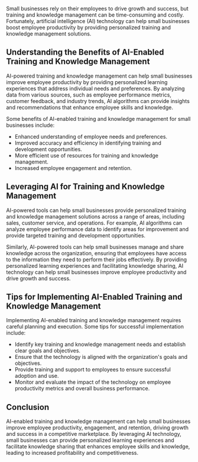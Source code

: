 
Small businesses rely on their employees to drive growth and success, but training and knowledge management can be time-consuming and costly. Fortunately, artificial intelligence (AI) technology can help small businesses boost employee productivity by providing personalized training and knowledge management solutions.

Understanding the Benefits of AI-Enabled Training and Knowledge Management
--------------------------------------------------------------------------

AI-powered training and knowledge management can help small businesses improve employee productivity by providing personalized learning experiences that address individual needs and preferences. By analyzing data from various sources, such as employee performance metrics, customer feedback, and industry trends, AI algorithms can provide insights and recommendations that enhance employee skills and knowledge.

Some benefits of AI-enabled training and knowledge management for small businesses include:

* Enhanced understanding of employee needs and preferences.
* Improved accuracy and efficiency in identifying training and development opportunities.
* More efficient use of resources for training and knowledge management.
* Increased employee engagement and retention.

Leveraging AI for Training and Knowledge Management
---------------------------------------------------

AI-powered tools can help small businesses provide personalized training and knowledge management solutions across a range of areas, including sales, customer service, and operations. For example, AI algorithms can analyze employee performance data to identify areas for improvement and provide targeted training and development opportunities.

Similarly, AI-powered tools can help small businesses manage and share knowledge across the organization, ensuring that employees have access to the information they need to perform their jobs effectively. By providing personalized learning experiences and facilitating knowledge sharing, AI technology can help small businesses improve employee productivity and drive growth and success.

Tips for Implementing AI-Enabled Training and Knowledge Management
------------------------------------------------------------------

Implementing AI-enabled training and knowledge management requires careful planning and execution. Some tips for successful implementation include:

* Identify key training and knowledge management needs and establish clear goals and objectives.
* Ensure that the technology is aligned with the organization's goals and objectives.
* Provide training and support to employees to ensure successful adoption and use.
* Monitor and evaluate the impact of the technology on employee productivity metrics and overall business performance.

Conclusion
----------

AI-enabled training and knowledge management can help small businesses improve employee productivity, engagement, and retention, driving growth and success in a competitive marketplace. By leveraging AI technology, small businesses can provide personalized learning experiences and facilitate knowledge sharing that enhances employee skills and knowledge, leading to increased profitability and competitiveness.
